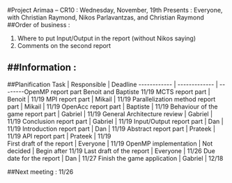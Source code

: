 #Project Arimaa – CR10 : Wednesday, November, 19th
Presents : Everyone, with Christian Raymond, Nikos Parlavantzas, and Christian Raymond
##Order of business :
1. Where to put Input/Output in the report (without Nikos saying)
2. Comments on the second report

##Information :
- 

##Planification
Task		|						Responsible	|	Deadline
------------ | ------------- | --------OpenMP report part							Benoit	and Baptiste	11/19
MCTS report part					 | 		Benoit		 | 	11/19
MPI report part						 | 	Mikail		 | 	11/19
Parallelization method report part		 | 			Mikail		 | 	11/19
OpenAcc report part						 | 	Baptiste	 | 	11/19
Behaviour of the game report part		 | 			Gabriel	 | 	11/19
General Architecture review				 | 		Gabriel	 | 	11/19
Conclusion report part					 | 	Gabriel	 | 	11/19
Input/Output report part				 | 		Dan	 | 		11/19
Introduction report part				 | 		Dan		 | 	11/19
Abstract report part					 | 		Prateek	 | 	11/19
API report part							 | Prateek	 | 	11/19	
First draft of the report				 | 		Everyone	 | 	11/19
OpenMP implementation					 | 	Not decided	 | Begin after 11/19
Last draft of the report				 | 		Everyone	 | 	11/26
Due date for the report					 | 	Dan			 | 11/27
Finish the game application			 | 		Gabriel	 | 	12/18

##Next meeting : 11/26
